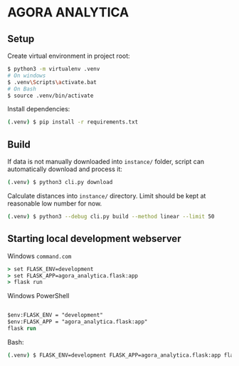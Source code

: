 # AGORA ANALYTICA

## Setup
Create virtual environment in project root:
```bash
$ python3 -m virtualenv .venv
# On windows
$ .venv\Scripts\activate.bat
# On Bash
$ source .venv/bin/activate
```

Install dependencies:
```bash
(.venv) $ pip install -r requirements.txt
```

## Build
If data is not manually downloaded into `instance/` folder, script can automatically download and process it:
```bash
(.venv) $ python3 cli.py download
```

Calculate distances into `instance/` directory. Limit should be kept at reasonable low number for now.
```bash
(.venv) $ python3 --debug cli.py build --method linear --limit 50
```

## Starting local development webserver

Windows ``command.com``

```cmd
> set FLASK_ENV=development
> set FLASK_APP=agora_analytica.flask:app
> flask run
```

Windows PowerShell

```ps

$env:FLASK_ENV = "development"
$env:FLASK_APP = "agora_analytica.flask:app"
flask run
```

Bash:

```bash
(.venv) $ FLASK_ENV=development FLASK_APP=agora_analytica.flask:app flask run
```
